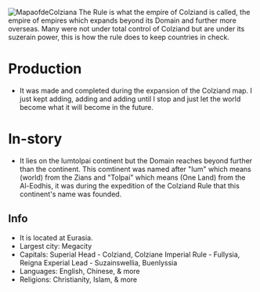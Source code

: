 ![MapaofdeColziana](https://user-images.githubusercontent.com/97926104/203310304-5b619b4d-9ebc-430a-9ffe-3643d20f96aa.png)
The Rule is what the empire of Colziand is called, the empire of empires which expands beyond its Domain and further more overseas. Many were not under total control of Colziand but are under its suzerain power, this is how the rule does to keep countries in check.
# Production #

* It was made and completed during the expansion of the Colziand map. I just kept adding, adding and adding until I stop and just let the world become what it will become in the future.
# In-story #

* It lies on the Iumtolpai continent but the Domain reaches beyond further than the continent. This comtinent was named after "Ium" which means (world) from the Zians and "Tolpai" which means (One Land) from the Al-Eodhis, it was during the expedition of the Colziand Rule that this continent's name was founded.
## Info

* It is located at Eurasia. 
* Largest city: Megacity 
* Capitals: Superial Head - Colziand, Colziane
            Imperial Rule - Fullysia, Reigna
            Experial Lead - Suzainswellia, Buenlyssia
* Languages: English, Chinese, & more
* Religions: Christianity, Islam, & more

